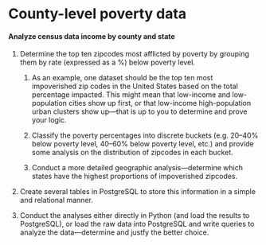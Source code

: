 # County-level poverty data
#### Analyze census data income by county and state

1. Determine the top ten zipcodes most afflicted by poverty by grouping them by rate (expressed as a %) below poverty level.

    1. As an example, one dataset should be the top ten most impoverished zip codes in the United States based on the total percentage impacted. This might mean that low-income and low-population cities show up first, or that low-income high-population urban clusters show up—that is up to you to determine and prove your logic.

    1. Classify the poverty percentages into discrete buckets (e.g. 20–40% below poverty level, 40–60% below poverty level, etc.) and provide some analysis on the distribution of zipcodes in each bucket.

    1. Conduct a more detailed geographic analysis—determine which states have the highest proportions of impoverished zipcodes.

1. Create several tables in PostgreSQL to store this information in a simple and relational manner.

1. Conduct the analyses either directly in Python (and load the results to PostgreSQL), or load the raw data into PostgreSQL and write queries to analyze the data—determine and justfy the better choice.
